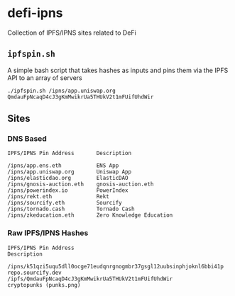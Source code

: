 # defi-ipns
Collection of IPFS/IPNS sites related to DeFi

## `ipfspin.sh`
A simple bash script that takes hashes as inputs and pins them via the IPFS API to an array of servers

`./ipfspin.sh /ipns/app.uniswap.org QmdauFpNcaqD4cJ3gKmMwikrUa5THUkV2t1mFUifUhdWir`

## Sites
### DNS Based
```
IPFS/IPNS Pin Address       Description
```
```
/ipns/app.ens.eth           ENS App
/ipns/app.uniswap.org       Uniswap App
/ipns/elasticdao.org        ElasticDAO
/ipns/gnosis-auction.eth    gnosis-auction.eth
/ipns/powerindex.io         PowerIndex
/ipns/rekt.eth              Rekt
/ipns/sourcify.eth          Sourcify
/ipns/tornado.cash          Tornado Cash
/ipns/zkeducation.eth       Zero Knowledge Education
```
### Raw IPFS/IPNS Hashes
```
IPFS/IPNS Pin Address                                                   Description
```
```
/ipns/k51qzi5uqu5dll0ocge71eudqnrgnogmbr37gsgl12uubsinphjoknl6bbi41p    repo.sourcify.dev
/ipfs/QmdauFpNcaqD4cJ3gKmMwikrUa5THUkV2t1mFUifUhdWir                    cryptopunks (punks.png)
```
